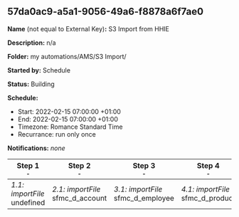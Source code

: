 ## 57da0ac9-a5a1-9056-49a6-f8878a6f7ae0

**Name** (not equal to External Key)**:** S3 Import from HHIE

**Description:** n/a

**Folder:** my automations/AMS/S3 Import/

**Started by:** Schedule

**Status:** Building

**Schedule:**

* Start: 2022-02-15 07:00:00 +01:00
* End: 2022-02-15 07:00:00 +01:00
* Timezone: Romance Standard Time
* Recurrance: run only once

**Notifications:** _none_


| Step 1<br>_<small>-</small>_ | Step 2<br>_<small>-</small>_ | Step 3<br>_<small>-</small>_ | Step 4<br>_<small>-</small>_ | Step 5<br>_<small>-</small>_ | Step 6<br>_<small>-</small>_ | Step 7<br>_<small>-</small>_ |
| --- | --- | --- | --- | --- | --- | --- |
| _1.1: importFile_<br>undefined | _2.1: importFile_<br>sfmc_d_account | _3.1: importFile_<br>sfmc_d_employee | _4.1: importFile_<br>sfmc_d_product | _5.1: importFile_<br>sfmc_d_product_metrics | _6.1: importFile_<br>sfmc_d_surveys | _7.1: importFile_<br>sfmc_f_approved_emails |
